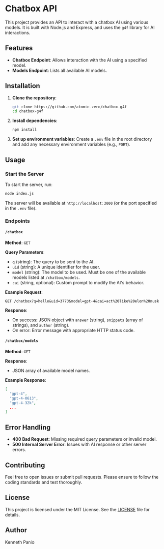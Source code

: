 
# Chatbox API

This project provides an API to interact with a chatbox AI using various models. It is built with Node.js and Express, and uses the `g4f` library for AI interactions.

## Features

- **Chatbox Endpoint**: Allows interaction with the AI using a specified model.
- **Models Endpoint**: Lists all available AI models.

## Installation

1. **Clone the repository**:
   ```bash
   git clone https://github.com/atomic-zero/chatbox-g4f
   cd chatbox-g4f
   ```

2. **Install dependencies**:
   ```bash
   npm install
   ```

3. **Set up environment variables**:
   Create a `.env` file in the root directory and add any necessary environment variables (e.g., `PORT`).

## Usage

### Start the Server

To start the server, run:

```bash
node index.js
```

The server will be available at `http://localhost:3000` (or the port specified in the `.env` file).

### Endpoints

#### `/chatbox`

**Method**: `GET`

**Query Parameters**:
- `q` (string): The query to be sent to the AI.
- `uid` (string): A unique identifier for the user.
- `model` (string): The model to be used. Must be one of the available models listed at `/chatbox/models`.
- `cai` (string, optional): Custom prompt to modify the AI's behavior.

**Example Request**:
```
GET /chatbox?q=hello&uid=3773&model=gpt-4&cai=act%20like%20elon%20musk
```

**Response**:
- On success: JSON object with `answer` (string), `snippets` (array of strings), and `author` (string).
- On error: Error message with appropriate HTTP status code.

#### `/chatbox/models`

**Method**: `GET`

**Response**:
- JSON array of available model names.

**Example Response**:
```json
[
  "gpt-4",
  "gpt-4-0613",
  "gpt-4-32k",
  ...
]
```

## Error Handling

- **400 Bad Request**: Missing required query parameters or invalid model.
- **500 Internal Server Error**: Issues with AI response or other server errors.

## Contributing

Feel free to open issues or submit pull requests. Please ensure to follow the coding standards and test thoroughly.

## License

This project is licensed under the MIT License. See the [LICENSE](LICENSE) file for details.

## Author
Kenneth Panio